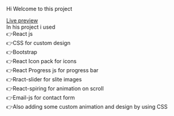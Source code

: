Hi 
Welcome to this project 

<a href="https://thohanurrahman-5ad25.web.app/"> Live preview <a/>
<br/>
In his project i used<br/>
👉React js <br/>
👉CSS for custom design <br/>
👉Bootstrap<br/>
👉React Icon pack for icons <br/>
👉React Progress js for progress bar <br/>
👉Rract-slider for slite images <br/>
👉React-spiring for animation on scroll <br/>
👉Email-js for contact form <br/>
👉Also adding some custom animation and design by using CSS
